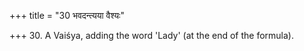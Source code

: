 +++
title = "30 भवदन्त्यया वैश्यः"

+++
30. A Vaiśya, adding the word 'Lady' (at the end of the formula).
